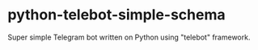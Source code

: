 # python-telebot-simple-schema
Super simple Telegram bot written on Python using "telebot" framework.
